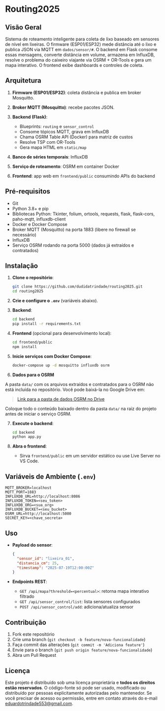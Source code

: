 # Routing2025

## Visão Geral

Sistema de roteamento inteligente para coleta de lixo baseado em sensores de nível em lixeiras. O firmware (ESP01/ESP32) mede distância até o lixo e publica JSON via MQTT em `dados/sensor/#`. O backend em Flask consome essas mensagens, converte distância em volume, armazena em InfluxDB, resolve o problema do caixeiro viajante via OSRM + OR-Tools e gera um mapa interativo. O frontend exibe dashboards e controles de coleta.

## Arquitetura

1. **Firmware (ESP01/ESP32)**: coleta distância e publica em broker Mosquitto.
2. **Broker MQTT (Mosquitto)**: recebe pacotes JSON.
3. **Backend (Flask)**:

   * Blueprints: `routing` e `sensor_control`
   * Consome tópicos MQTT, grava em InfluxDB
   * Chama OSRM Table API (Docker) para matriz de custos
   * Resolve TSP com OR-Tools
   * Gera mapa HTML em `static/map`
4. **Banco de séries temporais**: InfluxDB
5. **Serviço de roteamento**: OSRM em container Docker
6. **Frontend**: app web em `frontend/public` consumindo APIs do backend

## Pré-requisitos

* Git
* Python 3.8+ e pip
* Bibliotecas Python: Tkinter, folium, ortools, requests, flask, flask-cors, paho-mqtt, influxdb-client
* Docker e Docker Compose
* Broker MQTT (Mosquitto) na porta 1883 (libere no firewall se necessário)
* InfluxDB
* Serviço OSRM rodando na porta 5000 (dados já extraídos e contratados)

## Instalação

1. **Clone o repositório**:

   ```bash
   git clone https://github.com/dudidatrindade/routing2025.git
   cd routing2025
   ```

2. **Crie e configure o `.env`** (variáveis abaixo).

3. **Backend**:

   ```bash
   cd backend
   pip install -r requirements.txt
   ```

4. **Frontend** (opcional para desenvolvimento local):

   ```bash
   cd frontend/public
   npm install
   ```

5. **Inicie serviços com Docker Compose**:

   ```bash
   docker-compose up -d mosquitto influxdb osrm
   ```

6. **Dados para o OSRM**

A pasta `data/` com os arquivos extraídos e contratados para o OSRM não está incluída no repositório. Você pode baixá-la no Google Drive em:

> [Link para a pasta de dados OSRM no Drive](https://drive.google.com/drive/u/0/home)

Coloque todo o conteúdo baixado dentro da pasta `data/` na raiz do projeto antes de iniciar o serviço OSRM.

7. **Execute o backend**:

   ```bash
   cd backend
   python app.py
   ```
8. **Abra o frontend**:

   * Sirva `frontend/public` em um servidor estático ou use Live Server no VS Code.

## Variáveis de Ambiente (`.env`)

```dotenv
MQTT_BROKER=localhost
MQTT_PORT=1883
INFLUXDB_URL=http://localhost:8086
INFLUXDB_TOKEN=<seu_token>
INFLUXDB_ORG=<sua_org>
INFLUXDB_BUCKET=<seu_bucket>
OSRM_URL=http://localhost:5000
SECRET_KEY=<chave_secreta>
```

## Uso

* **Payload do sensor**:

  ```json
  {
    "sensor_id": "lixeira_01",
    "distancia_cm": 25,
    "timestamp": "2025-07-19T12:00:00Z"
  }
  ```
* **Endpoints REST**:

  * `GET /api/mapa?threshold=<percentual>`: retorna mapa interativo filtrado
  * `GET /api/sensor_control/list`: lista sensores configurados
  * `POST /api/sensor_control/add`: adiciona/atualiza sensor

## Contribuição

1. Fork este repositório
2. Crie uma branch (`git checkout -b feature/nova-funcionalidade`)
3. Faça commit das alterações (`git commit -m 'Adiciona feature'`)
4. Envie para o branch (`git push origin feature/nova-funcionalidade`)
5. Abra um Pull Request

## Licença

Este projeto é distribuído sob uma licença proprietária e **todos os direitos estão reservados**. O código-fonte só pode ser usado, modificado ou distribuído por pessoas explicitamente autorizadas pelo mantenedor. Se você precisar de acesso ou permissão, entre em contato através do e-mail [eduardotrindade553@gmail.com](mailto:eduardotrindade553@gmail.com).